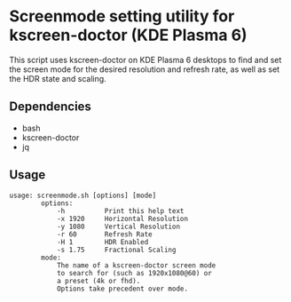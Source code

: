# Screenmode setting utility for kscreen-doctor (KDE Plasma 6)

This script uses kscreen-doctor on KDE Plasma 6 desktops to find and set the screen mode for the desired resolution and refresh rate, as well as set the HDR state and scaling.

## Dependencies
- bash
- kscreen-doctor
- jq

## Usage
```
usage: screenmode.sh [options] [mode]
        options:
            -h          Print this help text
            -x 1920     Horizontal Resolution
            -y 1080     Vertical Resolution
            -r 60       Refresh Rate
            -H 1        HDR Enabled
            -s 1.75     Fractional Scaling
        mode:
            The name of a kscreen-doctor screen mode
            to search for (such as 1920x1080@60) or
            a preset (4k or fhd).
            Options take precedent over mode.
```